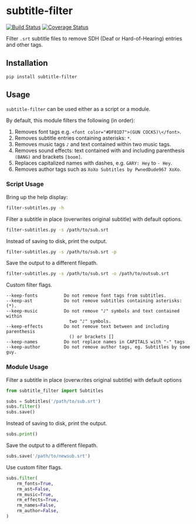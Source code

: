 # subtitle-filter
[![Build Status](https://travis-ci.com/mattlyon93/filter-subs.svg?branch=master)](https://travis-ci.com/mattlyon93/filter-subs) [![Coverage Status](https://coveralls.io/repos/github/mattlyon93/filter-subs/badge.svg?branch=master)](https://coveralls.io/github/mattlyon93/filter-subs?branch=master) 

Filter `.srt` subtitle files to remove SDH (Deaf or Hard-of-Hearing) entries and other tags.

## Installation
```
pip install subtitle-filter
```

## Usage
`subtitle-filter` can be used either as a script or a module.

By default, this module filters the following (in order):

1. Removes font tags e.g. `<font color="#DF01D7">(GUN COCKS)\</font>`.
2. Removes subtitle entries containing asterisks: `*`.
3. Removes music tags `♪` and text contained within two music tags.
4. Removes sound effects: text contained with and including parenthesis `(BANG)` and brackets `[boom]`.
5. Replaces capitalized names with dashes, e.g. `GARY: Hey` to `- Hey`.
6. Removes author tags such as `XoXo Subtitles by PwnedDude967 XoXo`.

### Script Usage
Bring up the help display:
```bash
filter-subtitles.py -h
```

Filter a subtitle in place (overwrites original subtitle) with default options.
```bash
filter-subtitles.py -s /path/to/sub.srt
```

Instead of saving to disk, print the output.
```bash
filter-subtitles.py -s /path/to/sub.srt -p
```

Save the output to a different filepath.
```bash
filter-subtitles.py -s /path/to/sub.srt -o /path/to/outsub.srt
```

Custom filter flags.
```
--keep-fonts          Do not remove font tags from subtitles.
--keep-ast            Do not remove subtitles containing asterisks: (*).
--keep-music          Do not remove "♪" symbols and text contained within
                        two "♪" symbols.
--keep-effects        Do not remove text between and including parenthesis
                        () or brackets []
--keep-names          Do not replace names in CAPITALS with "-" tags
--keep-author         Do not remove author tags, eg. Subtitles by some guy.
```

### Module Usage
Filter a subtitle in place (overw.rites original subtitle) with default options
```python
from subtitle_filter import Subtitles

subs = Subtitles('/path/to/sub.srt')
subs.filter()
subs.save()
```
Instead of saving to disk, print the output.
```python
subs.print()
```
Save the output to a different filepath.
```python
subs.save('/path/to/newsub.srt')
```

Use custom filter flags.
```python
subs.filter(
    rm_fonts=True,
    rm_ast=False,
    rm_music=True,
    rm_effects=True,
    rm_names=False,
    rm_author=False,
)
```